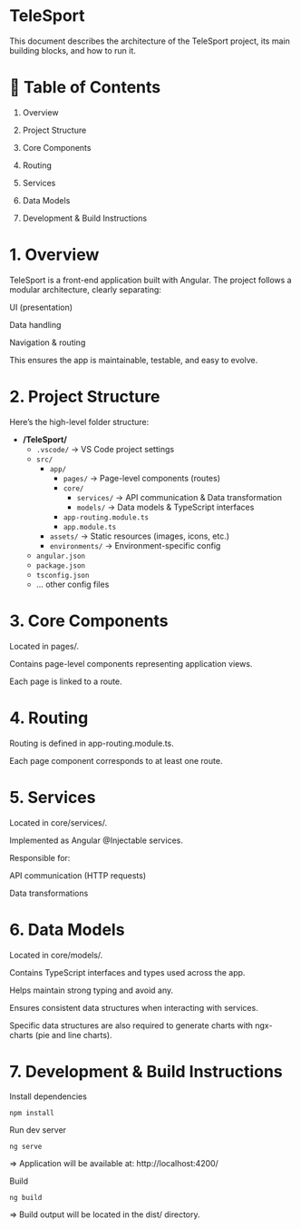 # TeleSport

This document describes the architecture of the TeleSport project, its main building blocks, and how to run it.

# 📑 Table of Contents

1. Overview

2. Project Structure

3. Core Components

4. Routing

5. Services

6. Data Models

7. Development & Build Instructions

# 1. Overview

TeleSport is a front-end application built with Angular.
The project follows a modular architecture, clearly separating:

UI (presentation)

Data handling

Navigation & routing

This ensures the app is maintainable, testable, and easy to evolve.

# 2. Project Structure

Here’s the high-level folder structure:

- **/TeleSport/**
  - `.vscode/` → VS Code project settings
  - `src/`
    - `app/`
      - `pages/` → Page-level components (routes)
      - `core/`
        - `services/` → API communication & Data transformation
        - `models/` → Data models & TypeScript interfaces
      - `app-routing.module.ts`
      - `app.module.ts`
    - `assets/` → Static resources (images, icons, etc.)
    - `environments/` → Environment-specific config
  - `angular.json`
  - `package.json`
  - `tsconfig.json`
  - … other config files

# 3. Core Components

Located in pages/.

Contains page-level components representing application views.

Each page is linked to a route.

# 4. Routing

Routing is defined in app-routing.module.ts.

Each page component corresponds to at least one route.

# 5. Services

Located in core/services/.

Implemented as Angular @Injectable services.

Responsible for:

API communication (HTTP requests)

Data transformations

# 6. Data Models

Located in core/models/.

Contains TypeScript interfaces and types used across the app.

Helps maintain strong typing and avoid any.

Ensures consistent data structures when interacting with services.

Specific data structures are also required to generate charts with ngx-charts (pie and line charts).

# 7. Development & Build Instructions

Install dependencies

``npm install``

Run dev server

``ng serve``

=> Application will be available at: http://localhost:4200/

Build

``ng build``

=> Build output will be located in the dist/ directory.
